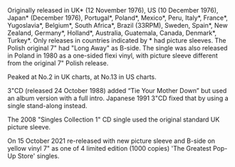 Originally released in UK\* (12 November 1976), US (10 December 1976), Japan\* (December 1976), Portugal\*, Poland\*, Mexico\*, Peru, Italy\*, France\*, Yugoslavia\*, Belgium\*, South Africa\*, Brazil (33RPM), Sweden, Spain\*, New Zealand, Germany\*, Holland\*, Australia, Guatemala, Canada, Denmark\*, Turkey\*. Only releases in countries indicated by \* had picture sleeves. The Polish original 7" had "Long Away" as B-side. The single was also released in Poland in 1980 as a one-sided flexi vinyl, with picture sleeve different from the original 7" Polish release.

Peaked at No.2 in UK charts, at No.13 in US charts.

3"CD (released 24 October 1988) added “Tie Your Mother Down” but used an album version with a full intro. Japanese 1991 3"CD fixed that by using a single stand-along instead.

The 2008 "Singles Collection 1" CD single used the original standard UK picture sleeve.

On 15 October 2021 re-released with new picture sleeve and B-side on yellow vinyl 7" as one of 4 limited edition (1000 copies) 'The Greatest Pop-Up Store' singles.
